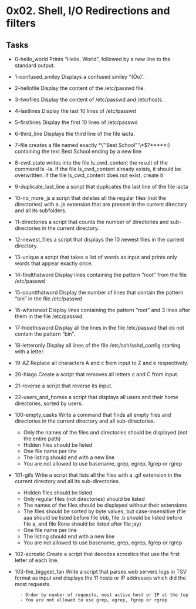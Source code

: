 # 0x02. Shell, I/O Redirections and filters

## Tasks

* 0-hello_world
Prints “Hello, World”, followed by a new line to the standard output.

* 1-confused_smiley
Displays a confused smiley "(Ôo)'.

* 2-hellofile
Display the content of the /etc/passwd file.

* 3-twofiles
Display the content of /etc/passwd and /etc/hosts.

* 4-lastlines
Display the last 10 lines of /etc/passwd

* 5-firstlines
Display the first 10 lines of /etc/passwd

* 6-third_line Displays the third line of the file iacta.

* 7-file
creates a file named exactly \*\\'"Best School"\'\\*$\?\*\*\*\*\*:) containing the text Best School ending by a new line

* 8-cwd_state
writes into the file ls_cwd_content the result of the command ls -la. If the file ls_cwd_content already exists, it should be overwritten. If the file ls_cwd_content does not exist, create it

* 9-duplicate_last_line
a script that duplicates the last line of the file iacta

* 10-no_more_js
 a script that deletes all the regular files (not the directories) with a .js extension that are present in the current directory and all its subfolders.

* 11-directories
a script that counts the number of directories and sub-directories in the current directory.

* 12-newest_files
a script that displays the 10 newest files in the current directory.

* 13-unique
a script that takes a list of words as input and prints only words that appear exactly once.

* 14-findthatword
Display lines containing the pattern “root” from the file /etc/passwd

* 15-countthatword
Display the number of lines that contain the pattern “bin” in the file /etc/passwd

* 16-whatsnext
Display lines containing the pattern “root” and 3 lines after them in the file /etc/passwd.

* 17-hidethisword
Display all the lines in the file /etc/passwd that do not contain the pattern “bin”.

* 18-letteronly
Display all lines of the file /etc/ssh/sshd_config starting with a letter.

* 19-AZ
Replace all characters A and c from input to Z and e respectively.

* 20-hiago
Create a script that removes all letters c and C from input.

* 21-reverse
a script that reverse its input.

* 22-users_and_homes
a script that displays all users and their home directories, sorted by users.

* 100-empty_casks
	Write a command that finds all empty files and directories in the current directory and all sub-directories.

	- Only the names of the files and directories should be displayed (not the entire path)
	- Hidden files should be listed
	- One file name per line
	- The listing should end with a new line
	- You are not allowed to use basename, grep, egrep, fgrep or rgrep

* 101-gifs
	Write a script that lists all the files with a .gif extension in the current directory and all its sub-directories.

	- Hidden files should be listed
	- Only regular files (not directories) should be listed
	- The names of the files should be displayed without their extensions
	- The files should be sorted by byte values, but case-insensitive (file aaa should be listed before file bbb, file .b should be listed before file a, and file Rona should be listed after file jay)
	- One file name per line
	- The listing should end with a new line
	- You are not allowed to use basename, grep, egrep, fgrep or rgrep 

* 102-acrostic
	Create a script that decodes acrostics that use the first letter of each line.

* 103-the_biggest_fan
	Write a script that parses web servers logs in TSV format as input and displays the 11 hosts or IP addresses which did the most requests.

        - Order by number of requests, most active host or IP at the top
        - You are not allowed to use grep, egrep, fgrep or rgrep
